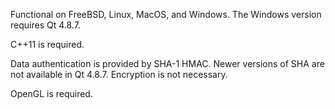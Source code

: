 Functional on FreeBSD, Linux, MacOS, and Windows. The Windows version requires Qt 4.8.7.

C++11 is required.

Data authentication is provided by SHA-1 HMAC. Newer versions of SHA are not available in Qt 4.8.7. Encryption is not necessary. 

OpenGL is required.
